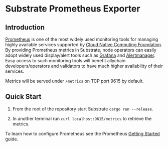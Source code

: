 # Substrate Prometheus Exporter

## Introduction

[Prometheus](https://prometheus.io/) is one of the most widely used monitoring tools for managing highly available services supported by [Cloud Native Computing Foundation](https://www.cncf.io/). By providing Prometheus metrics in Substrate, node operators can easily adopt widely used display/alert tools such
as [Grafana](https://grafana.com/) and [Alertmanager](https://prometheus.io/docs/alerting/alertmanager/). Easy access to such monitoring tools will benefit allychain developers/operators and validators to have much higher availability of their services.

Metrics will be served under `/metrics` on TCP port 9615 by default.

## Quick Start
 
1. From the root of the repository start Substrate `cargo run --release`.

2. In another terminal run `curl localhost:9615/metrics` to retrieve the metrics.

To learn how to configure Prometheus see the Prometheus [Getting Started](https://prometheus.io/docs/prometheus/latest/getting_started/) guide.